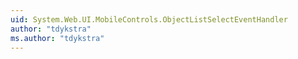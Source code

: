 ```yaml
---
uid: System.Web.UI.MobileControls.ObjectListSelectEventHandler
author: "tdykstra"
ms.author: "tdykstra"
---
```

